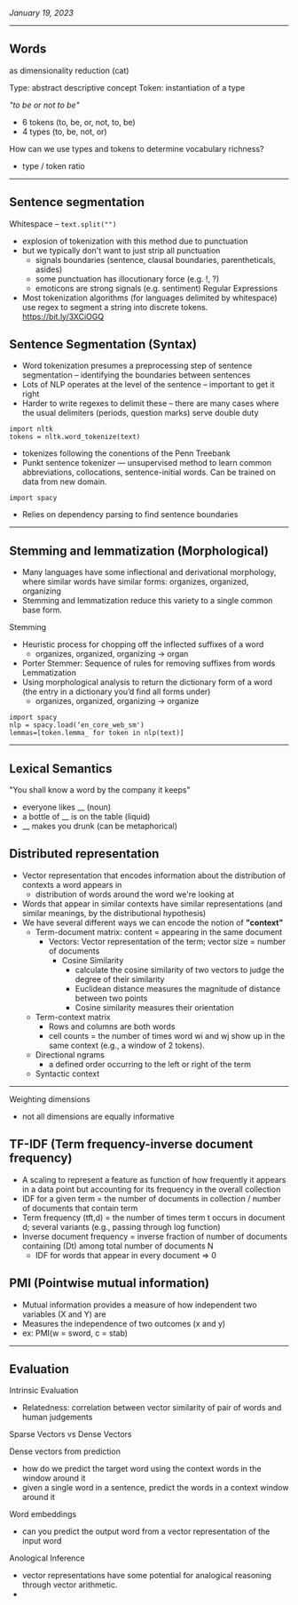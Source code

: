 *January 19, 2023*

---

## Words
as dimensionality reduction (cat)

Type: abstract descriptive concept
Token: instantiation of a type

*"to be or not to be"*
- 6 tokens (to, be, or, not, to, be)
- 4 types (to, be, not, or)

How can we use types and tokens to determine vocabulary richness?
- type / token ratio

---

## Sentence segmentation
Whitespace – `text.split("")`
- explosion of tokenization with this method due to punctuation
- but we typically don't want to just strip all punctuation
	- signals boundaries (sentence, clausal boundaries, parentheticals, asides)
	- some punctuation has illocutionary force (e.g. !, ?)
	- emoticons are strong signals (e.g. sentiment)
Regular Expressions
- Most tokenization algorithms (for languages delimited by whitespace) use regex to segment a string into discrete tokens.
https://bit.ly/3XCiOGQ

## Sentence Segmentation (Syntax)
- Word tokenization presumes a preprocessing step of sentence segmentation – identifying the boundaries between sentences
- Lots of NLP operates at the level of the sentence – important to get it right
- Harder to write regexes to delimit these – there are many cases where the usual delimiters (periods, question marks) serve double duty
```
import nltk
tokens = nltk.word_tokenize(text)
```
- tokenizes following the conentions of the Penn Treebank
- Punkt sentence tokenizer — unsupervised method to learn common abbreviations, collocations, sentence-initial words. Can be trained on data from new domain.
```
import spacy
```
- Relies on dependency parsing to find sentence boundaries

---

## Stemming and lemmatization (Morphological)
- Many languages have some inflectional and derivational morphology, where similar words have similar forms: organizes, organized, organizing
- Stemming and lemmatization reduce this variety to a single common base form.

Stemming
- Heuristic process for chopping off the inflected suffixes of a word
	- organizes, organized, organizing → organ
- Porter Stemmer: Sequence of rules for removing suffixes from words
Lemmatization
- Using morphological analysis to return the dictionary form of a word (the entry in a dictionary you’d find all forms under)
	- organizes, organized, organizing → organize
```
import spacy
nlp = spacy.load(‘en_core_web_sm')
lemmas=[token.lemma_ for token in nlp(text)]
```

---

## Lexical Semantics

"You shall know a word by the company it keeps"
- everyone likes __ (noun)
- a bottle of __ is on the table (liquid)
- __ makes you drunk (can be metaphorical)

## Distributed representation
- Vector representation that encodes information about the distribution of contexts a word appears in
	- distribution of words around the word we're looking at
- Words that appear in similar contexts have similar representations (and similar meanings, by the distributional hypothesis)
- We have several different ways we can encode the notion of **"context"**
	- Term-document matrix: content = appearing in the same document
		- Vectors: Vector representation of the term; vector size = number of documents
			- Cosine Similarity
				- calculate the cosine similarity of two vectors to judge the degree of their similarity
				- Euclidean distance measures the magnitude of distance between two points
				- Cosine similarity measures their orientation
	- Term-context matrix
		- Rows and columns are both words
		- cell counts = the number of times word wi and wj show up in the same context (e.g., a window of 2 tokens).
	- Directional ngrams
		- a defined order occurring to the left or right of the term
	- Syntactic context

---

Weighting dimensions
- not all dimensions are equally informative
## TF-IDF (Term frequency-inverse document frequency)
- A scaling to represent a feature as function of how frequently it appears in a data point but accounting for its frequency in the overall collection
- IDF for a given term = the number of documents in collection / number of documents that contain term
- Term frequency (tft,d) = the number of times term t occurs in document d; several variants (e.g., passing through log function)
- Inverse document frequency = inverse fraction of number of documents containing (Dt) among total number of documents N
	- IDF for words that appear in every document => 0
## PMI (Pointwise mutual information)
- Mutual information provides a measure of how independent two variables (X and Y) are
- Measures the independence of two outcomes (x and y)
- ex: PMI(w = sword, c = stab)

---

## Evaluation

Intrinsic Evaluation
- Relatedness: correlation between vector similarity of pair of words and human judgements

Sparse Vectors vs Dense Vectors

Dense vectors from prediction
- how do we predict the target word using the context words in the window around it 
- given a single word in a sentence, predict the words in a context window around it

Word embeddings
- can you predict the output word from a vector representation of the input word

Anological Inference
- vector representations have some potential for analogical reasoning through vector arithmetic.
- 